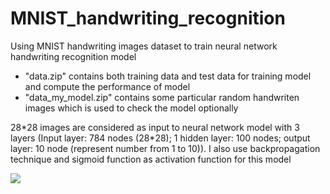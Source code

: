 # MNIST_handwriting_recognition
Using MNIST handwriting images dataset to train neural network handwriting recognition model 
- "data.zip" contains both training data and test data for training model and compute the performance of model
- "data_my_model.zip" contains some particular random handwriten images which is used to check the model optionally

28\*28 images are considered as input to neural network model with 3 layers (Input layer: 784 nodes (28\*28); 1 hidden layer: 100 nodes; output layer: 10 node (represent number from 1 to 10)). I also use backpropagation technique and sigmoid function as activation function for this model


![](https://i2.wp.com/syncedreview.com/wp-content/uploads/2019/06/MNIST.png?fit=530%2C297&ssl=1)
